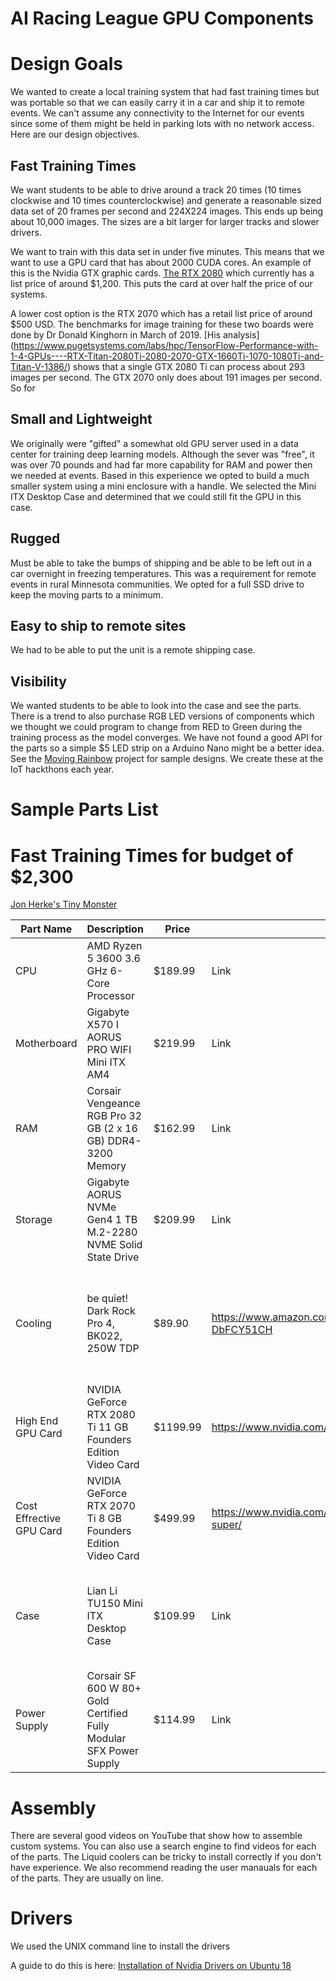 # AI Racing League GPU Components

# Design Goals
We wanted to create a local training system that had fast training times but was portable so that we can easily carry it in a car and ship
it to remote events.  We can't assume any connectivity to the Internet for our events since some of them might
be held in parking lots with no network access.  Here are our design objectives.

## Fast Training Times
We want students to be able to drive around a track 20 times (10 times clockwise and 10 times counterclockwise) and
generate a reasonable sized data set of 20 frames per second and 224X224 images.  This ends up being about 10,000 images.  The sizes are a bit larger for larger tracks and slower drivers.

We want to train with this data set in under five minutes.  This means that we want to use a GPU card that has about 2000 CUDA cores.
An example of this is the Nvidia GTX graphic cards.  [The RTX 2080](https://www.nvidia.com/en-us/geforce/graphics-cards/rtx-2080) which currently has a list price of around $1,200.  This puts the card at over half the price of our systems.

A lower cost option is the RTX 2070 which has a retail list price of around $500 USD.  The benchmarks for image training for these two boards were done by Dr Donald Kinghorn in March of 2019.  [His analysis]
(https://www.pugetsystems.com/labs/hpc/TensorFlow-Performance-with-1-4-GPUs----RTX-Titan-2080Ti-2080-2070-GTX-1660Ti-1070-1080Ti-and-Titan-V-1386/) shows that a single GTX 2080 Ti can process about 293 images per second.  The GTX 2070 only does about 191 images per second.  So for 

## Small and Lightweight
We originally were "gifted" a somewhat old GPU server used in a data center for training deep learning models.  Although
the sever was "free", it was over 70 pounds and had far more capability for RAM and power then we needed at events.
Based in this experience we opted to build a much smaller system using a mini enclosure with a handle.
We selected the Mini ITX Desktop Case and determined that we could still fit the GPU in this case.

## Rugged
Must be able to take the bumps of shipping and be able to be left out in a car overnight in freezing temperatures.
This was a requirement for remote events in rural Minnesota communities.  We opted for a full SSD drive to keep the moving
parts to a minimum.

## Easy to ship to remote sites
We had to be able to put the unit is a remote shipping case.

## Visibility
We wanted students to be able to look into the case and see the parts.  There is
a trend to also purchase RGB LED versions of components which we thought we could
program to change from RED to Green during the training process as the model
converges.  We have not found a good API for the parts so a simple $5 LED strip
on a Arduino Nano might be a better idea.  See the [Moving Rainbow](https://github.com/dmccreary/moving-rainbow) project for
sample designs.  We create these at the IoT hackthons each year.

# Sample Parts List

# Fast Training Times for budget of $2,300
[Jon Herke's Tiny Monster](https://pcpartpicker.com/user/Herk89/saved/ypHZf7)

| Part Name                         | Description                                                                                                                                                                                | Price      | Link                                                                                                                   | Note                                                                         |
|-----------------------------------|--------------------------------------------------------------------------------------------------------------------------------------------------------------------------------------------|------------|------------------------------------------------------------------------------------------------------------------------|------------------------------------------------------------------------------|
| CPU |  	AMD Ryzen 5 3600 3.6 GHz 6-Core Processor | $189.99 | Link | Notes
| Motherboard | Gigabyte X570 I AORUS PRO WIFI Mini ITX AM4 | $219.99 | Link | Notes
| RAM |  Corsair Vengeance RGB Pro 32 GB (2 x 16 GB) DDR4-3200 Memory | $162.99 | Link | Notes
| Storage |  	Gigabyte AORUS NVMe Gen4 1 TB M.2-2280 NVME Solid State Drive | $209.99 | Link | Notes
| Cooling |  be quiet! Dark Rock Pro 4, BK022, 250W TDP | $89.90 | https://www.amazon.com/dp/B07BY6F8D9/ref=cm_sw_r_cp_api_i_PYp-DbFCY51CH | We have also used a liquid cooler but we were worried about it freezing in cold
| High End GPU Card | NVIDIA GeForce RTX 2080 Ti 11 GB Founders Edition Video Card | $1199.99 | https://www.nvidia.com/en-us/geforce/graphics-cards/rtx-2080-ti/ | 4000 CUDA cores makes for fast training
| Cost Effrective GPU Card | NVIDIA GeForce RTX 2070 Ti 8 GB Founders Edition Video Card | $499.99 | https://www.nvidia.com/en-us/geforce/graphics-cards/rtx-2070-super/ | $500 price is a lower cost alternative
| Case | Lian Li TU150 Mini ITX Desktop Case | 	$109.99 | Link | We love the handle on this small case and the glass side panel.
| Power Supply | Corsair SF 600 W 80+ Gold Certified Fully Modular SFX Power Supply | $114.99 | Link | Is 600W really needed?

# Assembly
There are several good videos on YouTube that show how to assemble custom systems.  You can also use a search
engine to find videos for each of the parts.  The Liquid coolers can be tricky to install correctly if you
don't have experience.  We also recommend reading the user manauals for each of the parts.  They are usually on line.

# Drivers
We used the UNIX command line to install the drivers

A guide to do this is here:
[Installation of Nvidia Drivers on Ubuntu 18](https://www.linuxbabe.com/ubuntu/install-nvidia-driver-ubuntu-18-04)


